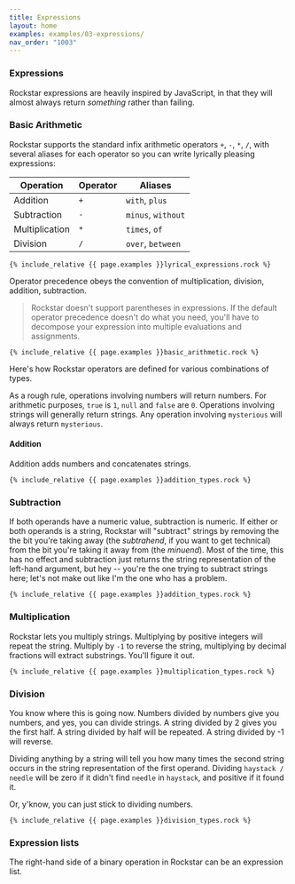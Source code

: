 ```yaml
---
title: Expressions
layout: home
examples: examples/03-expressions/
nav_order: "1003"
---
```

### Expressions

Rockstar expressions are heavily inspired by JavaScript, in that they will almost always return *something* rather than failing.
### Basic Arithmetic

Rockstar supports the standard infix arithmetic operators `+`, `-`, `*`, `/`, with several aliases for each operator so you can write lyrically pleasing expressions:

| Operation      | Operator | Aliases            |
| -------------- | -------- | ------------------ |
| Addition       | `+`      | `with`, `plus`     |
| Subtraction    | `-`      | `minus`, `without` |
| Multiplication | `*`      | `times`, `of`      |
| Division       | `/`      | `over`, `between`  |


```rockstar
{% include_relative {{ page.examples }}lyrical_expressions.rock %}
```

Operator precedence obeys the convention of multiplication, division, addition, subtraction.

> Rockstar doesn't support parentheses in expressions. If the default operator precedence doesn't do what you need, you'll have to decompose your expression into multiple evaluations and assignments.

```rockstar
{% include_relative {{ page.examples }}basic_arithmetic.rock %}
```

Here's how Rockstar operators are defined for various combinations of types.

As a rough rule, operations involving numbers will return numbers. For arithmetic purposes, `true` is `1`, `null` and `false` are `0`. Operations involving strings will generally return strings. Any operation involving `mysterious` will always return `mysterious`.

#### Addition

Addition adds numbers and concatenates strings.

```rockstar
{% include_relative {{ page.examples }}addition_types.rock %}
```

### Subtraction

If both operands  have a numeric value, subtraction is numeric. If either or both operands is a string, Rockstar will "subtract" strings by removing the the bit you're taking away (the *subtrahend*, if you want to get technical) from the bit you're taking it away from (the *minuend*). Most of the time, this has no effect and subtraction just returns the string representation of the left-hand argument, but hey -- you're the one trying to subtract strings here; let's not make out like I'm the one who has a problem.

```rockstar
{% include_relative {{ page.examples }}addition_types.rock %}
```
### Multiplication

Rockstar lets you multiply strings. Multiplying by positive integers will repeat the string. Multiply by `-1` to reverse the string, multiplying by decimal fractions will extract substrings. You'll figure it out.

```rockstar
{% include_relative {{ page.examples }}multiplication_types.rock %}
```

### Division

You know where this is going now. Numbers divided by numbers give you numbers, and yes, you can divide strings. A string divided by 2 gives you the first half. A string divided by half will be repeated. A string divided by -1 will reverse.

Dividing anything by a string will tell you how many times the second string occurs in the string representation of the first operand. Dividing `haystack / needle` will be zero if it didn't find `needle` in `haystack`, and positive if it found it.

Or, y'know, you can just stick to dividing numbers.

```rockstar
{% include_relative {{ page.examples }}division_types.rock %}
```

### Expression lists

The right-hand side of a binary operation in Rockstar can be an expression list.




